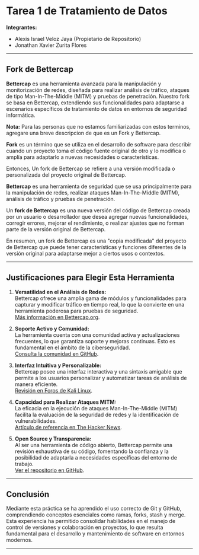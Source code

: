 # Tarea 1 de Tratamiento de Datos

**Integrantes:**  
- Alexis Israel Veloz Jaya (Propietario de Repositorio)  
- Jonathan Xavier Zurita Flores

---

## Fork de Bettercap

**Bettercap** es una herramienta avanzada para la manipulación y monitorización de redes, diseñada para realizar análisis de tráfico, ataques de tipo Man-In-The-Middle (MITM) y pruebas de penetración. Nuestro fork se basa en Bettercap, extendiendo sus funcionalidades para adaptarse a escenarios específicos de tratamiento de datos en entornos de seguridad informática.

**Nota:** Para las personas que no estamos familiarizadas con estos terminos, agregare una breve descripcion de que es un Fork y Bettercap.

**Fork** es un término que se utiliza en el desarrollo de software para describir cuando un proyecto toma el código fuente original de otro y lo modifica o amplía para adaptarlo a nuevas necesidades o características.

Entonces, Un fork de Bettercap se refiere a una versión modificada o personalizada del proyecto original de Bettercap. 

**Bettercap** es una herramienta de seguridad que se usa principalmente para la manipulación de redes, realizar ataques Man-In-The-Middle (MITM), análisis de tráfico y pruebas de penetración.

Un **fork de Bettercap** es una nueva versión del código de Bettercap creada por un usuario o desarrollador que desea agregar nuevas funcionalidades, corregir errores, mejorar el rendimiento, o realizar ajustes que no forman parte de la versión original de Bettercap.

En resumen, un fork de Bettercap es una "copia modificada" del proyecto de Bettercap que puede tener características y funciones diferentes de la versión original para adaptarse mejor a ciertos usos o contextos.


---

## Justificaciones para Elegir Esta Herramienta

1. **Versatilidad en el Análisis de Redes:**  
   Bettercap ofrece una amplia gama de módulos y funcionalidades para capturar y modificar tráfico en tiempo real, lo que la convierte en una herramienta poderosa para pruebas de seguridad.  
   [Más información en Bettercap.org](https://www.bettercap.org/).

2. **Soporte Activo y Comunidad:**  
   La herramienta cuenta con una comunidad activa y actualizaciones frecuentes, lo que garantiza soporte y mejoras continuas. Esto es fundamental en el ámbito de la ciberseguridad.  
   [Consulta la comunidad en GitHub](https://github.com/bettercap/bettercap).

3. **Interfaz Intuitiva y Personalizable:**  
   Bettercap posee una interfaz interactiva y una sintaxis amigable que permite a los usuarios personalizar y automatizar tareas de análisis de manera eficiente.  
   [Revisión en Foros de Kali Linux](https://forums.kali.org/).

4. **Capacidad para Realizar Ataques MITM:**  
   La eficacia en la ejecución de ataques Man-In-The-Middle (MITM) facilita la evaluación de la seguridad de redes y la identificación de vulnerabilidades.  
   [Artículo de referencia en The Hacker News](https://thehackernews.com/).

5. **Open Source y Transparencia:**  
   Al ser una herramienta de código abierto, Bettercap permite una revisión exhaustiva de su código, fomentando la confianza y la posibilidad de adaptarla a necesidades específicas del entorno de trabajo.  
   [Ver el repositorio en GitHub](https://github.com/bettercap/bettercap).

---
## Conclusión

Mediante esta práctica se ha aprendido el uso correcto de Git y GitHub, comprendiendo conceptos esenciales como ramas, forks, stash y merge. Esta experiencia ha permitido consolidar habilidades en el manejo de control de versiones y colaboración en proyectos, lo que resulta fundamental para el desarrollo y mantenimiento de software en entornos modernos.

---




